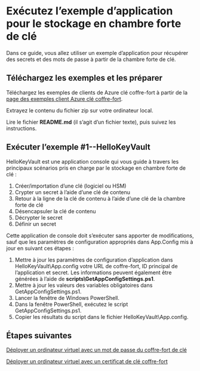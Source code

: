 <properties
    pageTitle="Autoriser les applications à secrets d’Azure pile clé coffre-fort revtrieve | Microsoft Azure"
    description="Utiliser un exemple d’application avec clé de chambre forte de la pile Azure"
    services="azure-stack"
    documentationCenter=""
    authors="rlfmendes"
    manager="natmack"
    editor=""/>

<tags
    ms.service="azure-stack"
    ms.workload="na"
    ms.tgt_pltfrm="na"
    ms.devlang="na"
    ms.topic="get-started-article"
    ms.date="09/26/2016"
    ms.author="ricardom"/>

# <a name="run-the-sample-application-for-key-vault"></a>Exécutez l’exemple d’application pour le stockage en chambre forte de clé 

Dans ce guide, vous allez utiliser un exemple d’application pour récupérer des secrets et des mots de passe à partir de la chambre forte de clé.

## <a name="download-the-samples-and-prepare"></a>Téléchargez les exemples et les préparer

Téléchargez les exemples de clients de Azure clé coffre-fort à partir de la [page des exemples client Azure clé coffre-fort](https://www.microsoft.com/en-us/download/details.aspx?id=45343).

Extrayez le contenu du fichier zip sur votre ordinateur local.

Lire le fichier **README.md** (il s’agit d’un fichier texte), puis suivez les instructions.

## <a name="run-sample-1--hellokeyvault"></a>Exécuter l’exemple #1--HelloKeyVault
HelloKeyVault est une application console qui vous guide à travers les principaux scénarios pris en charge par le stockage en chambre forte de clé :

  1. Créer/importation d’une clé (logiciel ou HSM)
  2. Crypter un secret à l’aide d’une clé de contenu
  3. Retour à la ligne de la clé de contenu à l’aide d’une clé de la chambre forte de clé
  4. Désencapsuler la clé de contenu
  5. Décrypter le secret
  6. Définir un secret

Cette application de console doit s’exécuter sans apporter de modifications, sauf que les paramètres de configuration appropriés dans App.Config mis à jour en suivant ces étapes :

1. Mettre à jour les paramètres de configuration d’application dans HelloKeyVault\App.config votre URL de coffre-fort, ID principal de l’application et secret. Les informations peuvent également être générées à l’aide de **scripts\GetAppConfigSettings.ps1**.
2. Mettre à jour les valeurs des variables obligatoires dans GetAppConfigSettings.ps1.
3. Lancer la fenêtre de Windows PowerShell.
4. Dans la fenêtre PowerShell, exécutez le script GetAppConfigSettings.ps1.
5. Copier les résultats du script dans le fichier HelloKeyVault\App.config.


## <a name="next-steps"></a>Étapes suivantes

[Déployer un ordinateur virtuel avec un mot de passe du coffre-fort de clé](azure-stack-kv-deploy-vm-with-secret.md)

[Déployer un ordinateur virtuel avec un certificat de clé coffre-fort](azure-stack-kv-push-secret-into-vm.md)